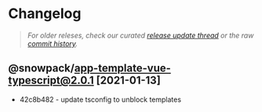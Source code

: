 # Changelog

> _For older releses, check our curated [release update thread](https://github.com/snowpackjs/snowpack/discussions/1183) or the raw [commit history](https://github.com/snowpackjs/snowpack/commits/main/create-snowpack-app/app-template-vue-typescript)._

## @snowpack/app-template-vue-typescript@2.0.1 [2021-01-13]

- 42c8b482 - update tsconfig to unblock templates
